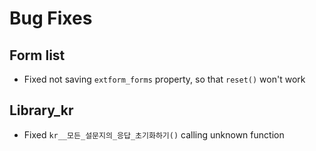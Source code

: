 Bug Fixes
=

Form list
-
* Fixed not saving `extform_forms` property, so that `reset()` won't work

Library_kr
-
* Fixed `kr__모든_설문지의_응답_초기화하기()` calling unknown function